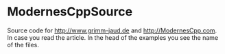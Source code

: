 # ModernesCppSource
Source code for http://www.grimm-jaud.de and http://ModernesCpp.com. In case you read the article. In the head of the examples you see the name of the files.


